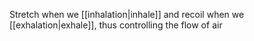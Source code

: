 Stretch when we [[inhalation|inhale]] and recoil when we [[exhalation|exhale]], thus controlling the flow of air